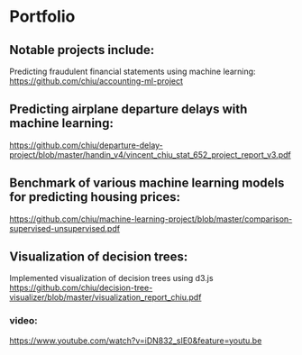 # Portfolio

## Notable projects include:
Predicting fraudulent financial statements using machine learning:
https://github.com/chiu/accounting-ml-project

## Predicting airplane departure delays with machine learning:
https://github.com/chiu/departure-delay-project/blob/master/handin_v4/vincent_chiu_stat_652_project_report_v3.pdf

## Benchmark of various machine learning models for predicting housing prices:
https://github.com/chiu/machine-learning-project/blob/master/comparison-supervised-unsupervised.pdf

## Visualization of decision trees:
Implemented visualization of decision trees using d3.js
https://github.com/chiu/decision-tree-visualizer/blob/master/visualization_report_chiu.pdf

### video:
https://www.youtube.com/watch?v=iDN832_sIE0&feature=youtu.be


